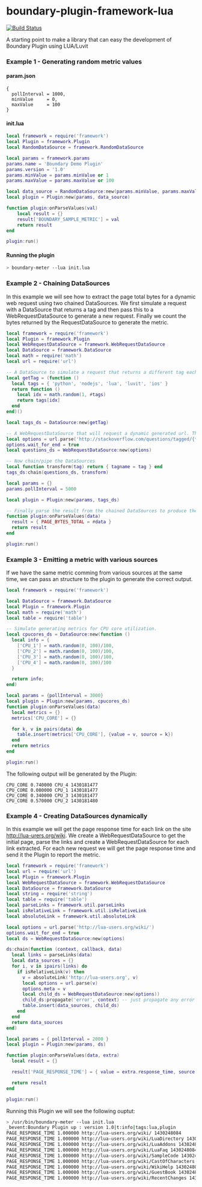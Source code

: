 # boundary-plugin-framework-lua
[![Build Status](https://travis-ci.org/GabrielNicolasAvellaneda/boundary-plugin-framework-lua.svg?branch=master)](https://travis-ci.org/GabrielNicolasAvellaneda/boundary-plugin-framework-lua)

A starting point to make a library that can easy the development of Boundary Plugin using LUA/Luvit

### Example 1 - Generating random metric values

#### param.json
```
{
  pollInterval = 1000,
  minValue     = 0,
  maxValue     = 100
}
```

#### init.lua

```lua
local framework = require('framework')
local Plugin = framework.Plugin
local RandomDataSource = framework.RandomDataSource

local params = framework.params
params.name = 'Boundary Demo Plugin'
params.version = '1.0'
params.minValue = params.minValue or 1
params.maxValue = params.maxValue or 100

local data_source = RandomDataSource:new(params.minValue, params.maxValue)
local plugin = Plugin:new(params, data_source)

function plugin:onParseValues(val)
	local result = {}
	result['BOUNDARY_SAMPLE_METRIC'] = val
	return result 
end

plugin:run()
```

#### Running the plugin

```sh
> boundary-meter --lua init.lua
```

### Example 2 - Chaining DataSources

In this example we will see how to extract the page total bytes for a dynamic web request using two chained DataSources. We first simulate a request with a DataSource that returns a tag and then pass this to a WebRequestDataSource to generate a new request. Finally we count the bytes returned by the RequestDataSource to generate the metric.

```lua
local framework = require('framework')
local Plugin = framework.Plugin
local WebRequestDataSource = framework.WebRequestDataSource
local DataSource = framework.DataSource
local math = require('math')
local url = require('url')

-- A DataSource to simulate a request that returns a different tag each time its called.
local getTag = (function () 
  local tags = { 'python', 'nodejs', 'lua', 'luvit', 'ios' } 
  return function () 
    local idx = math.random(1, #tags)
    return tags[idx]
  end
end)()

local tags_ds = DataSource:new(getTag)

-- A WebRequestDataSource that will request a dynamic generated url. The {tagname} will be replaced by the value returned from the first DataSource.
local options = url.parse('http://stackoverflow.com/questions/tagged/{tagname}')
options.wait_for_end = true
local questions_ds = WebRequestDataSource:new(options)

-- Now chain/pipe the DataSources
local function transform(tag) return { tagname = tag } end
tags_ds:chain(questions_ds, transform) 

local params = {}
params.pollInterval = 5000

local plugin = Plugin:new(params, tags_ds)

-- Finally parse the result from the chained DataSources to produce the metric that Plugin will process.
function plugin:onParseValues(data)
  result = { PAGE_BYTES_TOTAL = #data }
  return result
end

plugin:run()
```

### Example 3 - Emitting a metric with various sources

If we have the same metric comming from various sources at the same time, we can pass an structure to the plugin to generate the correct output.

```lua
local framework = require('framework')

local DataSource = framework.DataSource
local Plugin = framework.Plugin
local math = require('math')
local table = require('table')

-- Simulate generating metrics for CPU core utilization.
local cpucores_ds = DataSource:new(function () 
  local info = {
    ['CPU_1'] = math.random(0, 100)/100,
    ['CPU_2'] = math.random(0, 100)/100,
    ['CPU_3'] = math.random(0, 100)/100,
    ['CPU_4'] = math.random(0, 100)/100
  }

  return info;
end)

local params = {pollInterval = 3000}
local plugin = Plugin:new(params, cpucores_ds)
function plugin:onParseValues(data)
  local metrics = {}
  metrics['CPU_CORE'] = {}

  for k, v in pairs(data) do
    table.insert(metrics['CPU_CORE'], {value = v, source = k})
  end
  return metrics
end

plugin:run()
```
The following output will be generated by the Plugin:

```
CPU_CORE 0.740000 CPU_4 1430181477
CPU_CORE 0.080000 CPU_1 1430181477
CPU_CORE 0.340000 CPU_3 1430181477
CPU_CORE 0.570000 CPU_2 1430181480
```

### Example 4 - Creating DataSources dynamically

In this example we will get the page response time for each link on the site http://lua-urers.org/wiki. We create a WebRequestDataSource to get the initial page, parse the links and create a WebRequestDataSource for each link extracted. For each new request we will get the page response time and send it the Plugin to report the metric.


```lua
local framework = require('framework')
local url = require('url')
local Plugin = framework.Plugin
local WebRequestDataSource = framework.WebRequestDataSource
local DataSource = framework.DataSource
local string = require('string')
local table = require('table')
local parseLinks = framework.util.parseLinks
local isRelativeLink = framework.util.isRelativeLink
local absoluteLink = framework.util.absoluteLink

local options = url.parse('http://lua-users.org/wiki/')
options.wait_for_end = true
local ds = WebRequestDataSource:new(options)

ds:chain(function (context, callback, data) 
  local links = parseLinks(data)
  local data_sources = {}
  for i, v in ipairs(links) do
    if isRelativeLink(v) then
      v = absoluteLink('http://lua-users.org', v)
      local options = url.parse(v)
      options.meta = v
      local child_ds = WebRequestDataSource:new(options))
      child_ds:propagate('error', context) -- just propagate any error up-to the chain
      table.insert(data_sources, child_ds) 
    end
  end
  return data_sources
end)

local params = { pollInterval = 2000 }
local plugin = Plugin:new(params, ds)

function plugin:onParseValues(data, extra)
  local result = {}

  result['PAGE_RESPONSE_TIME'] = { value = extra.response_time, source = extra.info }

  return result
end

plugin:run()
```
Running this Plugin we will see the following ouptut:

```sh
> /usr/bin/boundary-meter --lua init.lua
_bevent:Boundary Plugin up : version 1.0|t:info|tags:lua,plugin
PAGE_RESPONSE_TIME 1.000000 http://lua-users.org/wiki/ 1430248084
PAGE_RESPONSE_TIME 1.000000 http://lua-users.org/wiki/LuaDirectory 1430248084
PAGE_RESPONSE_TIME 1.000000 http://lua-users.org/wiki/LuaAddons 1430248084
PAGE_RESPONSE_TIME 1.000000 http://lua-users.org/wiki/LuaFaq 1430248084
PAGE_RESPONSE_TIME 1.000000 http://lua-users.org/wiki/SampleCode 1430248084
PAGE_RESPONSE_TIME 1.000000 http://lua-users.org/wiki/CastOfCharacters 1430248084
PAGE_RESPONSE_TIME 1.000000 http://lua-users.org/wiki/WikiHelp 1430248084
PAGE_RESPONSE_TIME 1.000000 http://lua-users.org/wiki/GuestBook 1430248084
PAGE_RESPONSE_TIME 1.000000 http://lua-users.org/wiki/RecentChanges 1430248084
```
